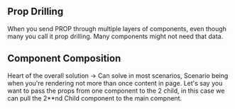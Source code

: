 ## Prop Drilling
When you send PROP through multiple layers of components, even though many
you call it prop drilling. Many components might not need that data.

## Component Composition
Heart of the overall solution -> Can solve in most scenarios, Scenario being when you're rendering not more than once content in page. Let's say you want to pass the props from one component to the 2 child, in this case we can pull the 2**nd Child component to the main compnent.

